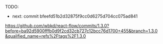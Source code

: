 ## 

TODO:
- next: commit bfeefd51b2d32875f9cc0d6275d704cc075ad841

https://github.com/wbkd/react-flow/commits/1.3.0?before=ba92d5900fffb0d9f2cd32cb727c12bcc76d1700+455&branch=1.3.0&qualified_name=refs%2Ftags%2F1.3.0